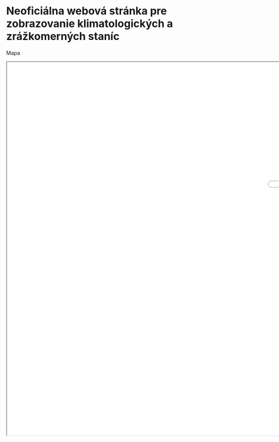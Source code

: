 # Neoficiálna webová stránka pre zobrazovanie klimatologických a zrážkomerných staníc

Mapa
<iframe src="Mapa_RS_2023_T.html" height="1000" width="2000"></iframe>
